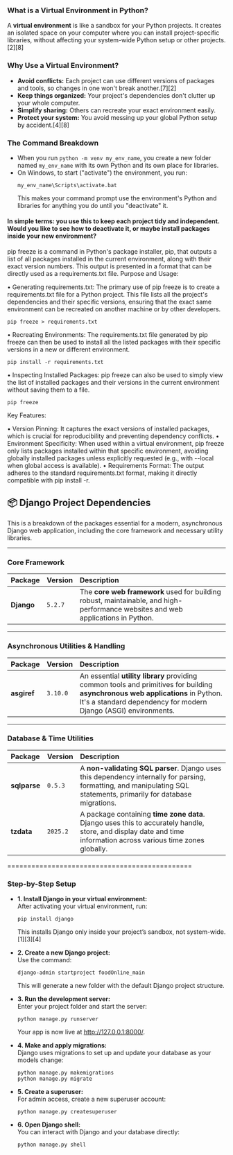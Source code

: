### What is a Virtual Environment in Python?
A **virtual environment** is like a sandbox for your Python projects. It creates an isolated space on your computer where you can install project-specific libraries, without affecting your system-wide Python setup or other projects.[2][8]

### Why Use a Virtual Environment? 
- **Avoid conflicts:** Each project can use different versions of packages and tools, so changes in one won't break another.[7][2]
- **Keep things organized:** Your project's dependencies don't clutter up your whole computer.
- **Simplify sharing:** Others can recreate your exact environment easily.
- **Protect your system:** You avoid messing up your global Python setup by accident.[4][8]

### The Command Breakdown
- When you run `python -m venv my_env_name`, you create a new folder named `my_env_name` with its own Python and its own place for libraries.
- On Windows, to start ("activate") the environment, you run:
  ```
  my_env_name\Scripts\activate.bat
  ```
  This makes your command prompt use the environment's Python and libraries for anything you do until you "deactivate" it. 

#### In simple terms: you use this to keep each project tidy and independent. Would you like to see how to deactivate it, or maybe install packages inside your new environment?



pip freeze is a command in Python's package installer, pip, that outputs a list of all packages installed in the current environment, along with their exact version numbers. This output is presented in a format that can be directly used as a requirements.txt file. 
Purpose and Usage: 

• Generating requirements.txt: The primary use of pip freeze is to create a requirements.txt file for a Python project. This file lists all the project's dependencies and their specific versions, ensuring that the exact same environment can be recreated on another machine or by other developers. 

    pip freeze > requirements.txt

• Recreating Environments: The requirements.txt file generated by pip freeze can then be used to install all the listed packages with their specific versions in a new or different environment. 

    pip install -r requirements.txt

• Inspecting Installed Packages: pip freeze can also be used to simply view the list of installed packages and their versions in the current environment without saving them to a file. 

    pip freeze

Key Features: 

• Version Pinning: It captures the exact versions of installed packages, which is crucial for reproducibility and preventing dependency conflicts. 
• Environment Specificity: When used within a virtual environment, pip freeze only lists packages installed within that specific environment, avoiding globally installed packages unless explicitly requested (e.g., with --local when global access is available). 
• Requirements Format: The output adheres to the standard requirements.txt format, making it directly compatible with pip install -r. 




## 📦 Django Project Dependencies

This is a breakdown of the packages essential for a modern, asynchronous Django web application, including the core framework and necessary utility libraries.

***

### Core Framework

| Package | Version | Description |
| :--- | :--- | :--- |
| **Django** | `5.2.7` | The **core web framework** used for building robust, maintainable, and high-performance websites and web applications in Python. |

***

### Asynchronous Utilities & Handling

| Package | Version | Description |
| :--- | :--- | :--- |
| **asgiref** | `3.10.0` | An essential **utility library** providing common tools and primitives for building **asynchronous web applications** in Python. It's a standard dependency for modern Django (ASGI) environments. |

***

### Database & Time Utilities

| Package | Version | Description |
| :--- | :--- | :--- |
| **sqlparse** | `0.5.3` | A **non-validating SQL parser**. Django uses this dependency internally for parsing, formatting, and manipulating SQL statements, primarily for database migrations. |
| **tzdata** | `2025.2` | A package containing **time zone data**. Django uses this to accurately handle, store, and display date and time information across various time zones globally. |
==============================================


### Step-by-Step Setup

- **1. Install Django in your virtual environment:**  
  After activating your virtual environment, run:
  ```
  pip install django
  ```
  This installs Django only inside your project’s sandbox, not system-wide.[1][3][4]

- **2. Create a new Django project:**  
  Use the command:
  ```
  django-admin startproject foodOnline_main
  ```
  This will generate a new folder with the default Django project structure.

- **3. Run the development server:**  
  Enter your project folder and start the server:
  ```
  python manage.py runserver
  ```
  Your app is now live at http://127.0.0.1:8000/.

- **4. Make and apply migrations:**  
  Django uses migrations to set up and update your database as your models change:
  ```
  python manage.py makemigrations
  python manage.py migrate
  ```

- **5. Create a superuser:**  
  For admin access, create a new superuser account:
  ```
  python manage.py createsuperuser
  ```

- **6. Open Django shell:**  
  You can interact with Django and your database directly:
  ```
  python manage.py shell
  ```
